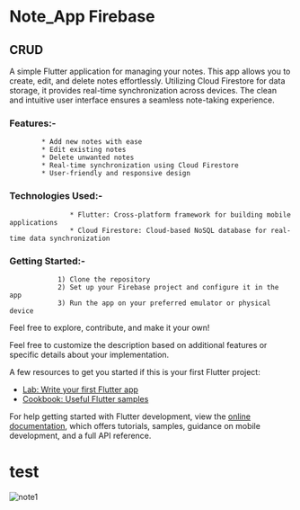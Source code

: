 # Note_App Firebase

## CRUD
A simple Flutter application for managing your notes. This app allows you to create, edit, and delete notes effortlessly. Utilizing Cloud Firestore for data storage, it provides real-time synchronization across devices. The clean and intuitive user interface ensures a seamless note-taking experience.

### Features:-
            * Add new notes with ease
            * Edit existing notes
            * Delete unwanted notes
            * Real-time synchronization using Cloud Firestore
            * User-friendly and responsive design
### Technologies Used:-
                   * Flutter: Cross-platform framework for building mobile applications
                   * Cloud Firestore: Cloud-based NoSQL database for real-time data synchronization
### Getting Started:-
                1) Clone the repository
                2) Set up your Firebase project and configure it in the app
                3) Run the app on your preferred emulator or physical device
Feel free to explore, contribute, and make it your own!

Feel free to customize the description based on additional features or specific details about your implementation.

A few resources to get you started if this is your first Flutter project:

- [Lab: Write your first Flutter app](https://docs.flutter.dev/get-started/codelab)
- [Cookbook: Useful Flutter samples](https://docs.flutter.dev/cookbook)

For help getting started with Flutter development, view the
[online documentation](https://docs.flutter.dev/), which offers tutorials,
samples, guidance on mobile development, and a full API reference.
# test

![note1](https://github.com/Leulc21/NOTE_APP-Firebase/assets/122618997/f7f5fb12-ffc4-4529-9038-59ed5136d28f)
